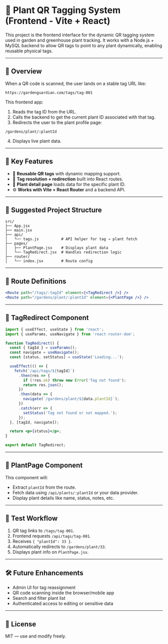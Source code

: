 
# 🌿 Plant QR Tagging System (Frontend - Vite + React)

This project is the frontend interface for the dynamic QR tagging system used in garden and greenhouse plant tracking. It works with a Node.js + MySQL backend to allow QR tags to point to any plant dynamically, enabling reusable physical tags.

---

## 🧭 Overview

When a QR code is scanned, the user lands on a stable tag URL like:

```
https://gardenguardian.com/tags/tag-001
```

This frontend app:

1. Reads the tag ID from the URL.
2. Calls the backend to get the current plant ID associated with that tag.
3. Redirects the user to the plant profile page:

```
/gardens/plant/:plantId
```

4. Displays live plant data.

---

## 🔁 Key Features

- 🔗 **Reusable QR tags** with dynamic mapping support.
- 🚦 **Tag resolution + redirection** built into React routes.
- 🌿 **Plant detail page** loads data for the specific plant ID.
- ⚙️ **Works with Vite + React Router** and a backend API.

---

## 🧩 Suggested Project Structure

```plaintext
src/
├── App.jsx
├── main.jsx
├── api/
│   └── tags.js          # API helper for tag → plant fetch
├── pages/
│   ├── PlantPage.jsx    # Displays plant data
│   └── TagRedirect.jsx  # Handles redirection logic
├── router/
│   └── index.jsx        # Route config
```

---

## 🔗 Route Definitions

```jsx
<Route path="/tags/:tagId" element={<TagRedirect />} />
<Route path="/gardens/plant/:plantId" element={<PlantPage />} />
```

---

## 🚦 TagRedirect Component

```jsx
import { useEffect, useState } from 'react';
import { useParams, useNavigate } from 'react-router-dom';

function TagRedirect() {
  const { tagId } = useParams();
  const navigate = useNavigate();
  const [status, setStatus] = useState('Loading...');

  useEffect(() => {
    fetch(`/api/tags/${tagId}`)
      .then(res => {
        if (!res.ok) throw new Error('Tag not found');
        return res.json();
      })
      .then(data => {
        navigate(`/gardens/plant/${data.plantId}`);
      })
      .catch(err => {
        setStatus('Tag not found or not mapped.');
      });
  }, [tagId, navigate]);

  return <p>{status}</p>;
}

export default TagRedirect;
```

---

## 🌿 PlantPage Component

This component will:

- Extract `plantId` from the route.
- Fetch data using `/api/plants/:plantId` or your data provider.
- Display plant details like name, status, notes, etc.

---

## 🧪 Test Workflow

1. QR tag links to `/tags/tag-001`.
2. Frontend requests `/api/tags/tag-001`.
3. Receives `{ "plantId": 33 }`.
4. Automatically redirects to `/gardens/plant/33`.
5. Displays plant info on `PlantPage.jsx`.

---

## 🛠️ Future Enhancements

- Admin UI for tag reassignment
- QR code scanning inside the browser/mobile app
- Search and filter plant list
- Authenticated access to editing or sensitive data

---

## 📘 License

MIT — use and modify freely.
